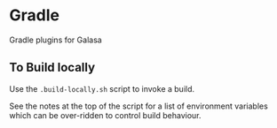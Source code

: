 # Gradle
Gradle plugins for Galasa

## To Build locally
Use the `.build-locally.sh` script to invoke a build.

See the notes at the top of the script for a list of environment variables which can be over-ridden to control build behaviour.

